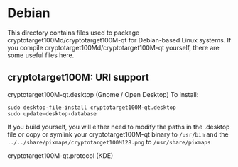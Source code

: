 
Debian
====================
This directory contains files used to package cryptotarget100Md/cryptotarget100M-qt
for Debian-based Linux systems. If you compile cryptotarget100Md/cryptotarget100M-qt yourself, there are some useful files here.

## cryptotarget100M: URI support ##


cryptotarget100M-qt.desktop  (Gnome / Open Desktop)
To install:

	sudo desktop-file-install cryptotarget100M-qt.desktop
	sudo update-desktop-database

If you build yourself, you will either need to modify the paths in
the .desktop file or copy or symlink your cryptotarget100M-qt binary to `/usr/bin`
and the `../../share/pixmaps/cryptotarget100M128.png` to `/usr/share/pixmaps`

cryptotarget100M-qt.protocol (KDE)

